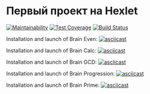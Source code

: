 # Первый проект на Hexlet

[![Maintainability](https://api.codeclimate.com/v1/badges/a99a88d28ad37a79dbf6/maintainability)](https://codeclimate.com/github/codeclimate/codeclimate/maintainability)
[![Test Coverage](https://api.codeclimate.com/v1/badges/a99a88d28ad37a79dbf6/test_coverage)](https://codeclimate.com/github/codeclimate/codeclimate/test_coverage)
[![Build Status](https://travis-ci.org/AleksVedenyev/frontend-project-lvl1.svg?branch=master)](https://travis-ci.org/AleksVedenyev/frontend-project-lvl1)

Installation and launch of Brain Even:
[![asciicast](https://asciinema.org/a/ZNTX8yHUsn2Qc0xK6odEiszIz.svg)](https://asciinema.org/a/ZNTX8yHUsn2Qc0xK6odEiszIz)

Installation and launch of Brain Calc:
[![asciicast](https://asciinema.org/a/I25fLFNeB3HvJn6Uk5PnUofyX.svg)](https://asciinema.org/a/I25fLFNeB3HvJn6Uk5PnUofyX)

Installation and launch of Brain GCD:
[![asciicast](https://asciinema.org/a/VfdFBV5aNV1IMKkboVOnjH0Wx.svg)](https://asciinema.org/a/VfdFBV5aNV1IMKkboVOnjH0Wx)

Installation and launch of Brain Progression:
[![asciicast](https://asciinema.org/a/uJ4wLCNwO1wW3yaIqN18X3l0Q.svg)](https://asciinema.org/a/uJ4wLCNwO1wW3yaIqN18X3l0Q)

Installation and launch of Brain Prime:
[![asciicast](https://asciinema.org/a/jhkRuRpt3eDu9gqVd6EZosUYm.svg)](https://asciinema.org/a/jhkRuRpt3eDu9gqVd6EZosUYm)